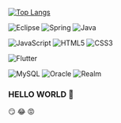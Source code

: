 
[![Top Langs](https://github-readme-stats.vercel.app/api/top-langs/?username=Yegenie1&layout=compact)](https://github.com/Yegenie1/github-readme-stats)


![Eclipse](https://img.shields.io/badge/Eclipse-FE7A16.svg?style=for-the-badge&logo=Eclipse&logoColor=white)
![Spring](https://img.shields.io/badge/-Spring-6DB33F?style=for-the-badge&logo=Spring&logoColor=white)
![Java](https://img.shields.io/badge/java-%23ED8B00.svg?style=for-the-badge&logo=java&logoColor=white)

![JavaScript](https://img.shields.io/badge/javascript-%23323330.svg?style=for-the-badge&logo=javascript&logoColor=%23F7DF1E)
![HTML5](https://img.shields.io/badge/html5-%23E34F26.svg?style=for-the-badge&logo=html5&logoColor=white)
![CSS3](https://img.shields.io/badge/css3-%231572B6.svg?style=for-the-badge&logo=css3&logoColor=white)

![Flutter](https://img.shields.io/badge/Flutter-%2302569B.svg?style=for-the-badge&logo=Flutter&logoColor=white)


![MySQL](https://img.shields.io/badge/mysql-4479A1.svg?style=for-the-badge&logo=mysql&logoColor=white)
![Oracle](https://img.shields.io/badge/Oracle-F80000?style=for-the-badge&logo=oracle&logoColor=white)
![Realm](https://img.shields.io/badge/Realm-39477F?style=for-the-badge&logo=realm&logoColor=white)

### HELLO WORLD 👋

:smirk:
:joy:
:rage:

